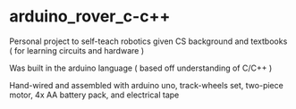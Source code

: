 # arduino_rover_c-c++
Personal project to self-teach robotics given CS background and textbooks ( for learning circuits and hardware )

Was built in the arduino language ( based off understanding of C/C++ )

Hand-wired and assembled with arduino uno, track-wheels set, two-piece motor, 4x AA battery pack, and electrical tape
